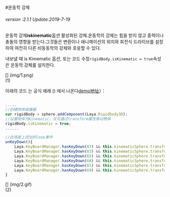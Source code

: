 #운동학 강체

###### *version :2.1.1   Update:2019-7-19*

운동학 강체**iskinematic**옵션 활성화된 강체.운동학의 강체는 힘을 받지 않고 중력이나 충돌의 영향을 받는다.그것들은 변환이나 애니메이션의 위치와 회전식 드라이브를 설정하여 여전히 다른 비동동학의 강체와 호응할 수 있다.

내보낼 때 is Kimematic 옵션, 또는 코드 수정`rigidBody.isKinematic = true`속성은 운동학 강체를 설치한다.

[] (img/1.png)<br>(1)

아래의 코드 는 공식 예례 () 에서 나온다[demo地址](https://layaair.ldc.layabox.com/demo2/?language=ch&category=3d&group=Physics3D&name=PhysicsWorld_Kinematic)）：


```typescript

.....
//创建刚体碰撞器
var rigidBody = sphere.addComponent(Laya.Rigidbody3D);
//设置刚体为Kinematic，仅可通过transform属性移动物体
rigidBody.isKinematic = true;
......

//在场景上添加的loop事件
onKeyDown(){
    Laya.KeyBoardManager.hasKeyDown(87) && this.kinematicSphere.transform.translate(new Laya.Vector3(0, 0, -0.2));//W
    Laya.KeyBoardManager.hasKeyDown(83) && this.kinematicSphere.transform.translate(new Laya.Vector3(0, 0, 0.2));//S
    Laya.KeyBoardManager.hasKeyDown(65) && this.kinematicSphere.transform.translate(new Laya.Vector3(-0.2, 0, 0));//A
    Laya.KeyBoardManager.hasKeyDown(68) && this.kinematicSphere.transform.translate(new Laya.Vector3(0.2, 0, 0));//D
    Laya.KeyBoardManager.hasKeyDown(81) && this.kinematicSphere.transform.translate(new Laya.Vector3(0, 0.2, 0));//Q
    Laya.KeyBoardManager.hasKeyDown(69) && this.kinematicSphere.transform.translate(new Laya.Vector3(0, -0.2, 0));//E
}
```


[] (img/2.gif)<br>(2)

